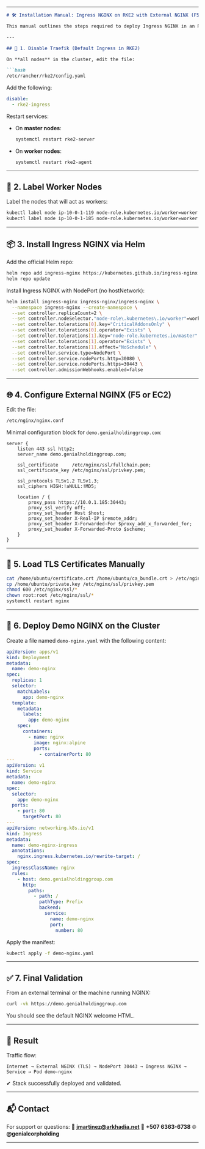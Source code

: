 
---

````md
# 🛠 Installation Manual: Ingress NGINX on RKE2 with External NGINX (F5 or EC2)

This manual outlines the steps required to deploy Ingress NGINX in an RKE2 cluster and expose services via an external NGINX instance (F5 or EC2) using TLS.

---

## 📌 1. Disable Traefik (Default Ingress in RKE2)

On **all nodes** in the cluster, edit the file:

```bash
/etc/rancher/rke2/config.yaml
````

Add the following:

```yaml
disable:
  - rke2-ingress
```

Restart services:

* On **master nodes**:

  ```bash
  systemctl restart rke2-server
  ```
* On **worker nodes**:

  ```bash
  systemctl restart rke2-agent
  ```

---

## 🧷 2. Label Worker Nodes

Label the nodes that will act as workers:

```bash
kubectl label node ip-10-0-1-119 node-role.kubernetes.io/worker=worker
kubectl label node ip-10-0-1-185 node-role.kubernetes.io/worker=worker
```

---

## 📦 3. Install Ingress NGINX via Helm

Add the official Helm repo:

```bash
helm repo add ingress-nginx https://kubernetes.github.io/ingress-nginx
helm repo update
```

Install Ingress NGINX with NodePort (no hostNetwork):

```bash
helm install ingress-nginx ingress-nginx/ingress-nginx \
  --namespace ingress-nginx --create-namespace \
  --set controller.replicaCount=2 \
  --set controller.nodeSelector."node-role\.kubernetes\.io/worker"=worker \
  --set controller.tolerations[0].key="CriticalAddonsOnly" \
  --set controller.tolerations[0].operator="Exists" \
  --set controller.tolerations[1].key="node-role.kubernetes.io/master" \
  --set controller.tolerations[1].operator="Exists" \
  --set controller.tolerations[1].effect="NoSchedule" \
  --set controller.service.type=NodePort \
  --set controller.service.nodePorts.http=30080 \
  --set controller.service.nodePorts.https=30443 \
  --set controller.admissionWebhooks.enabled=false
```

---

## 🌐 4. Configure External NGINX (F5 or EC2)

Edit the file:

```bash
/etc/nginx/nginx.conf
```

Minimal configuration block for `demo.genialholdinggroup.com`:

```nginx
server {
    listen 443 ssl http2;
    server_name demo.genialholdinggroup.com;

    ssl_certificate     /etc/nginx/ssl/fullchain.pem;
    ssl_certificate_key /etc/nginx/ssl/privkey.pem;

    ssl_protocols TLSv1.2 TLSv1.3;
    ssl_ciphers HIGH:!aNULL:!MD5;

    location / {
        proxy_pass https://10.0.1.185:30443;
        proxy_ssl_verify off;
        proxy_set_header Host $host;
        proxy_set_header X-Real-IP $remote_addr;
        proxy_set_header X-Forwarded-For $proxy_add_x_forwarded_for;
        proxy_set_header X-Forwarded-Proto $scheme;
    }
}
```

---

## 🔐 5. Load TLS Certificates Manually

```bash
cat /home/ubuntu/certificate.crt /home/ubuntu/ca_bundle.crt > /etc/nginx/ssl/fullchain.pem
cp /home/ubuntu/private.key /etc/nginx/ssl/privkey.pem
chmod 600 /etc/nginx/ssl/*
chown root:root /etc/nginx/ssl/*
systemctl restart nginx
```

---

## 🚢 6. Deploy Demo NGINX on the Cluster

Create a file named `demo-nginx.yaml` with the following content:

```yaml
apiVersion: apps/v1
kind: Deployment
metadata:
  name: demo-nginx
spec:
  replicas: 1
  selector:
    matchLabels:
      app: demo-nginx
  template:
    metadata:
      labels:
        app: demo-nginx
    spec:
      containers:
        - name: nginx
          image: nginx:alpine
          ports:
            - containerPort: 80
---
apiVersion: v1
kind: Service
metadata:
  name: demo-nginx
spec:
  selector:
    app: demo-nginx
  ports:
    - port: 80
      targetPort: 80
---
apiVersion: networking.k8s.io/v1
kind: Ingress
metadata:
  name: demo-nginx-ingress
  annotations:
    nginx.ingress.kubernetes.io/rewrite-target: /
spec:
  ingressClassName: nginx
  rules:
    - host: demo.genialholdinggroup.com
      http:
        paths:
          - path: /
            pathType: Prefix
            backend:
              service:
                name: demo-nginx
                port:
                  number: 80
```

Apply the manifest:

```bash
kubectl apply -f demo-nginx.yaml
```

---

## ✅ 7. Final Validation

From an external terminal or the machine running NGINX:

```bash
curl -vk https://demo.genialholdinggroup.com
```

You should see the default NGINX welcome HTML.

---

## 🎉 Result

Traffic flow:

```
Internet → External NGINX (TLS) → NodePort 30443 → Ingress NGINX → Service → Pod demo-nginx
```

✔ Stack successfully deployed and validated.

---

## 📬 Contact

For support or questions:
📧 **[jmartinez@arkhadia.net](mailto:jmartinez@arkhadia.net)**
📱 **+507 6363-6738**
🌐 **@genialcorpholding**

---
